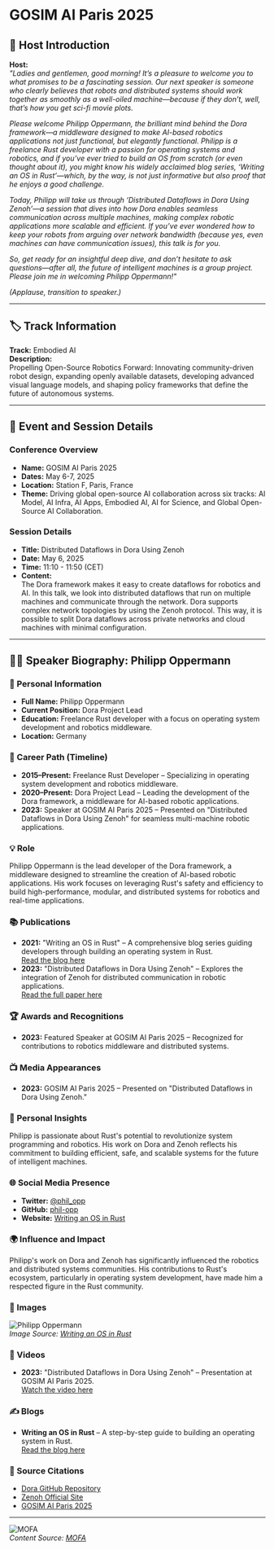 
# GOSIM AI Paris 2025

## 🎤 Host Introduction

**Host:**  
*"Ladies and gentlemen, good morning! It’s a pleasure to welcome you to what promises to be a fascinating session. Our next speaker is someone who clearly believes that robots and distributed systems should work together as smoothly as a well-oiled machine—because if they don’t, well, that’s how you get sci-fi movie plots.*  

*Please welcome Philipp Oppermann, the brilliant mind behind the Dora framework—a middleware designed to make AI-based robotics applications not just functional, but *elegantly* functional. Philipp is a freelance Rust developer with a passion for operating systems and robotics, and if you’ve ever tried to build an OS from scratch (or even thought about it), you might know his widely acclaimed blog series, *‘Writing an OS in Rust’*—which, by the way, is not just informative but also proof that he enjoys a good challenge.*  

*Today, Philipp will take us through *‘Distributed Dataflows in Dora Using Zenoh’*—a session that dives into how Dora enables seamless communication across multiple machines, making complex robotic applications more scalable and efficient. If you’ve ever wondered how to keep your robots from arguing over network bandwidth (because yes, even machines can have communication issues), this talk is for you.*  

*So, get ready for an insightful deep dive, and don’t hesitate to ask questions—after all, the future of intelligent machines is a group project. Please join me in welcoming Philipp Oppermann!"*  

*(Applause, transition to speaker.)*  

---

## 🏷️ Track Information  
**Track:** Embodied AI  
**Description:**  
Propelling Open-Source Robotics Forward: Innovating community-driven robot design, expanding openly available datasets, developing advanced visual language models, and shaping policy frameworks that define the future of autonomous systems.  

---

## 📅 Event and Session Details  

### **Conference Overview**  
- **Name:** GOSIM AI Paris 2025  
- **Dates:** May 6-7, 2025  
- **Location:** Station F, Paris, France  
- **Theme:** Driving global open-source AI collaboration across six tracks: AI Model, AI Infra, AI Apps, Embodied AI, AI for Science, and Global Open-Source AI Collaboration.  

### **Session Details**  
- **Title:** Distributed Dataflows in Dora Using Zenoh  
- **Date:** May 6, 2025  
- **Time:** 11:10 - 11:50 (CET)  
- **Content:**  
  The Dora framework makes it easy to create dataflows for robotics and AI. In this talk, we look into distributed dataflows that run on multiple machines and communicate through the network. Dora supports complex network topologies by using the Zenoh protocol. This way, it is possible to split Dora dataflows across private networks and cloud machines with minimal configuration.  

---

## 👨‍💻 Speaker Biography: Philipp Oppermann  

### 🧠 Personal Information  
- **Full Name:** Philipp Oppermann  
- **Current Position:** Dora Project Lead  
- **Education:** Freelance Rust developer with a focus on operating system development and robotics middleware.  
- **Location:** Germany  

### 🚀 Career Path (Timeline)  
- **2015–Present:** Freelance Rust Developer – Specializing in operating system development and robotics middleware.  
- **2020–Present:** Dora Project Lead – Leading the development of the Dora framework, a middleware for AI-based robotic applications.  
- **2023:** Speaker at GOSIM AI Paris 2025 – Presented on "Distributed Dataflows in Dora Using Zenoh" for seamless multi-machine robotic applications.  

### 💡 Role  
Philipp Oppermann is the lead developer of the Dora framework, a middleware designed to streamline the creation of AI-based robotic applications. His work focuses on leveraging Rust's safety and efficiency to build high-performance, modular, and distributed systems for robotics and real-time applications.  

### 📚 Publications  
- **2021:** "Writing an OS in Rust" – A comprehensive blog series guiding developers through building an operating system in Rust.  
  [Read the blog here](https://os.phil-opp.com)  
- **2023:** "Distributed Dataflows in Dora Using Zenoh" – Explores the integration of Zenoh for distributed communication in robotic applications.  
  [Read the full paper here](https://github.com/dora-rs/dora)  

### 🏆 Awards and Recognitions  
- **2023:** Featured Speaker at GOSIM AI Paris 2025 – Recognized for contributions to robotics middleware and distributed systems.  

### 📺 Media Appearances  
- **2023:** GOSIM AI Paris 2025 – Presented on "Distributed Dataflows in Dora Using Zenoh."  

### 🤔 Personal Insights  
Philipp is passionate about Rust's potential to revolutionize system programming and robotics. His work on Dora and Zenoh reflects his commitment to building efficient, safe, and scalable systems for the future of intelligent machines.  

### 🌐 Social Media Presence  
- **Twitter:** [@phil_opp](https://x.com/phil_opp)  
- **GitHub:** [phil-opp](https://github.com/phil-opp)  
- **Website:** [Writing an OS in Rust](https://os.phil-opp.com)  

### 🌍 Influence and Impact  
Philipp's work on Dora and Zenoh has significantly influenced the robotics and distributed systems communities. His contributions to Rust's ecosystem, particularly in operating system development, have made him a respected figure in the Rust community.  

### 📸 Images  
![Philipp Oppermann](https://os.phil-opp.com/static/img/author.jpg)  
*Image Source: [Writing an OS in Rust](https://os.phil-opp.com)*  

### 🎥 Videos  
- **2023:** "Distributed Dataflows in Dora Using Zenoh" – Presentation at GOSIM AI Paris 2025.  
  [Watch the video here](https://medium.com/@gosimfoundation/unlock-the-future-of-intelligent-machines-at-gosim-ai-paris-2025-the-embodied-ai-track-fa08ae374889)  

### ✍️ Blogs  
- **Writing an OS in Rust** – A step-by-step guide to building an operating system in Rust.  
  [Read the blog here](https://os.phil-opp.com)  

### 🔗 Source Citations  
- [Dora GitHub Repository](https://github.com/dora-rs/dora)  
- [Zenoh Official Site](https://zenoh.io/docs/overview/what-is-zenoh/)  
- [GOSIM AI Paris 2025](https://medium.com/@gosimfoundation/unlock-the-future-of-intelligent-machines-at-gosim-ai-paris-2025-the-embodied-ai-track-fa08ae374889)  

---

![MOFA](mofa.png)  
*Content Source: [MOFA](https://github.com/moxin-org/mofa)*  
